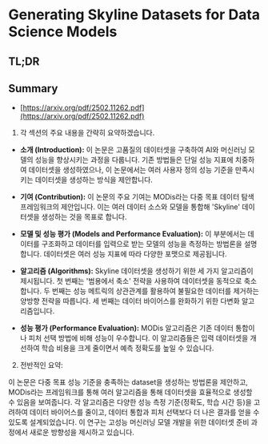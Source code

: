 # Generating Skyline Datasets for Data Science Models
## TL;DR
## Summary
- [https://arxiv.org/pdf/2502.11262.pdf](https://arxiv.org/pdf/2502.11262.pdf)

1. 각 섹션의 주요 내용을 간략히 요약하겠습니다.

- **소개 (Introduction):** 이 논문은 고품질의 데이터셋을 구축하여 AI와 머신러닝 모델의 성능을 향상시키는 과정을 다룹니다. 기존 방법들은 단일 성능 지표에 치중하여 데이터셋을 생성하였으나, 이 논문에서는 여러 사용자 정의 성능 기준을 만족시키는 데이터셋을 생성하는 방식을 제안합니다.

- **기여 (Contribution):** 이 논문의 주요 기여는 MODis라는 다중 목표 데이터 탐색 프레임워크의 제안입니다. 이는 여러 데이터 소스와 모델을 통합해 'Skyline' 데이터셋을 생성하는 것을 목표로 합니다.

- **모델 및 성능 평가 (Models and Performance Evaluation):** 이 부분에서는 데이터를 구조화하고 데이터를 입력으로 받는 모델의 성능을 측정하는 방법론을 설명합니다. 데이터셋은 여러 성능 지표에 따라 다양한 포맷으로 제공됩니다.

- **알고리즘 (Algorithms):** Skyline 데이터셋을 생성하기 위한 세 가지 알고리즘이 제시됩니다. 첫 번째는 '범용에서 축소' 전략을 사용하여 데이터셋을 동적으로 축소합니다. 두 번째는 성능 메트릭의 상관관계를 활용하여 불필요한 데이터를 제거하는 양방향 전략을 따릅니다. 세 번째는 데이터 바이어스를 완화하기 위한 다변화 알고리즘입니다.

- **성능 평가 (Performance Evaluation):** MODis 알고리즘은 기존 데이터 통합이나 피처 선택 방법에 비해 성능이 우수합니다. 이 알고리즘들은 입력 데이터셋을 개선하여 학습 비용을 크게 줄이면서 예측 정확도를 높일 수 있습니다.

2. 전반적인 요약:

이 논문은 다중 목표 성능 기준을 충족하는 dataset을 생성하는 방법론을 제안하고, MODis라는 프레임워크를 통해 여러 알고리즘을 통해 데이터셋을 효율적으로 생성할 수 있음을 보여줍니다. 각 알고리즘은 다양한 성능 측정 기준(정확도, 학습 시간 등)을 고려하여 데이터 바이어스를 줄이고, 데이터 통합과 피처 선택보다 더 나은 결과를 얻을 수 있도록 설계되었습니다. 이 연구는 고성능 머신러닝 모델 개발을 위한 데이터셋 준비 과정에서 새로운 방향성을 제시하고 있습니다.